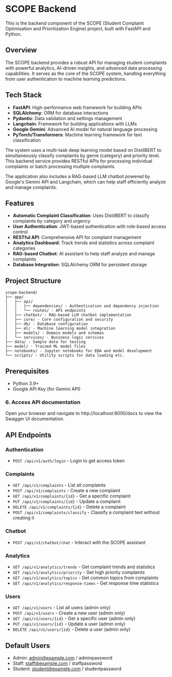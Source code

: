 # SCOPE Backend

This is the backend component of the SCOPE (Student Complaint Optimisation and Prioritization Engine) project, built with FastAPI and Python.

## Overview

The SCOPE backend provides a robust API for managing student complaints with powerful analytics, AI-driven insights, and advanced data processing capabilities. It serves as the core of the SCOPE system, handling everything from user authentication to machine learning predictions.

## Tech Stack

- **FastAPI**: High-performance web framework for building APIs
- **SQLAlchemy**: ORM for database interactions
- **Pydantic**: Data validation and settings management
- **Langchain**: Framework for building applications with LLMs
- **Google Gemini**: Advanced AI model for natural language processing
- **PyTorch/Transformers**: Machine learning framework for text classification

The system uses a multi-task deep learning model based on DistilBERT to simultaneously classify complaints by genre (category) and priority level. This backend service provides RESTful APIs for processing individual complaints or batch processing multiple complaints.

The application also includes a RAG-based LLM chatbot powered by Google's Gemini API and Langchain, which can help staff efficiently analyze and manage complaints.

## Features

- **Automatic Complaint Classification**: Uses DistilBERT to classify complaints by category and urgency
- **User Authentication**: JWT-based authentication with role-based access control
- **RESTful API**: Comprehensive API for complaint management
- **Analytics Dashboard**: Track trends and statistics across complaint categories
- **RAG-based Chatbot**: AI assistant to help staff analyze and manage complaints
- **Database Integration**: SQLAlchemy ORM for persistent storage

## Project Structure

```
scope-backend/
├── app/
│   ├── api/
│   │   ├── dependencies/ - Authentication and dependency injection
│   │   └── routes/ - API endpoints
│   ├── chatbot/ - RAG-based LLM chatbot implementation
│   ├── core/ - Core configuration and security
│   ├── db/ - Database configuration
│   ├── ml/ - Machine learning model integration
│   ├── models/ - Domain models and schemas
│   └── services/ - Business logic services
├── data/ - Sample data for testing
├── model/ - Trained ML model files
├── notebooks/ - Jupyter notebooks for EDA and model development
└── scripts/ - Utility scripts for data loading etc.
```

## Prerequisites

- Python 3.9+ 
- Google API Key (for Gemini API)

### 6. Access API documentation

Open your browser and navigate to http://localhost:8000/docs to view the Swagger UI documentation.

## API Endpoints

### Authentication
- `POST /api/v1/auth/login` - Login to get access token

### Complaints
- `GET /api/v1/complaints` - List all complaints
- `POST /api/v1/complaints` - Create a new complaint
- `GET /api/v1/complaints/{id}` - Get a specific complaint
- `PUT /api/v1/complaints/{id}` - Update a complaint
- `DELETE /api/v1/complaints/{id}` - Delete a complaint
- `POST /api/v1/complaints/classify` - Classify a complaint text without creating it

### Chatbot
- `POST /api/v1/chatbot/chat` - Interact with the SCOPE assistant

### Analytics
- `GET /api/v1/analytics/trends` - Get complaint trends and statistics
- `GET /api/v1/analytics/priority` - Get high priority complaints
- `GET /api/v1/analytics/topics` - Get common topics from complaints
- `GET /api/v1/analytics/response-times` - Get response time statistics

### Users
- `GET /api/v1/users` - List all users (admin only)
- `POST /api/v1/users` - Create a new user (admin only)
- `GET /api/v1/users/{id}` - Get a specific user (admin only)
- `PUT /api/v1/users/{id}` - Update a user (admin only)
- `DELETE /api/v1/users/{id}` - Delete a user (admin only)

## Default Users

- Admin: admin@example.com / adminpassword
- Staff: staff@example.com / staffpassword
- Student: student@example.com / studentpassword
